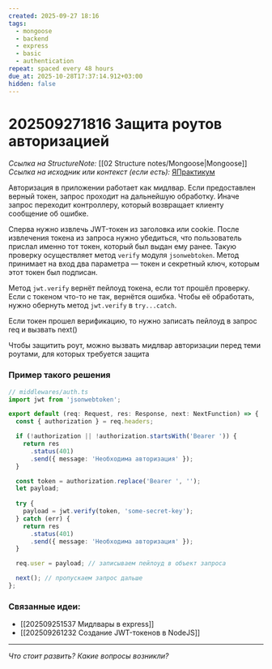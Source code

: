 ```yaml
---
created: 2025-09-27 18:16
tags:
  - mongoose
  - backend
  - express
  - basic
  - authentication
repeat: spaced every 48 hours
due_at: 2025-10-28T17:37:14.912+03:00
hidden: false
---
```

# 202509271816 Защита роутов авторизацией

*Ссылка на StructureNote:*  [[02 Structure notes/Mongoose|Mongoose]]
*Ссылка на исходник или контекст (если есть):* [ЯПрактикум]()

Авторизация в приложении работает как мидлвар. Если предоставлен верный токен, запрос проходит на дальнейшую обработку. Иначе запрос переходит контроллеру, который возвращает клиенту сообщение об ошибке.

Сперва нужно извлечь JWT-токен из заголовка или cookie. После извлечения токена из запроса нужно убедиться, что пользователь прислал именно тот токен, который был выдан ему ранее. Такую проверку осуществляет метод `verify` модуля `jsonwebtoken`. Метод принимает на вход два параметра — токен и секретный ключ, которым этот токен был подписан.

Метод `jwt.verify` вернёт пейлоуд токена, если тот прошёл проверку. Если с токеном что-то не так, вернётся ошибка. Чтобы её обработать, нужно обернуть метод `jwt.verify` в `try...catch`.

Если токен прошел верификацию, то нужно записать пейлоуд в запрос req и вызвать next()

Чтобы защитить роут, можно вызвать мидлвар авторизации перед теми роутами, для которых требуется защита

### Пример такого решения

```ts
// middlewares/auth.ts
import jwt from 'jsonwebtoken';

export default (req: Request, res: Response, next: NextFunction) => {
  const { authorization } = req.headers;

  if (!authorization || !authorization.startsWith('Bearer ')) {
    return res
      .status(401)
      .send({ message: 'Необходима авторизация' });
  }

  const token = authorization.replace('Bearer ', '');
  let payload;
  
  try {
    payload = jwt.verify(token, 'some-secret-key');
  } catch (err) {
    return res
      .status(401)
      .send({ message: 'Необходима авторизация' });
  }

  req.user = payload; // записываем пейлоуд в объект запроса

  next(); // пропускаем запрос дальше
};
```

### Связанные идеи:

* [[202509251537 Мидлвары в express]]
* [[202509261232 Создание JWT-токенов в NodeJS]]

---

*Что стоит развить? Какие вопросы возникли?*
